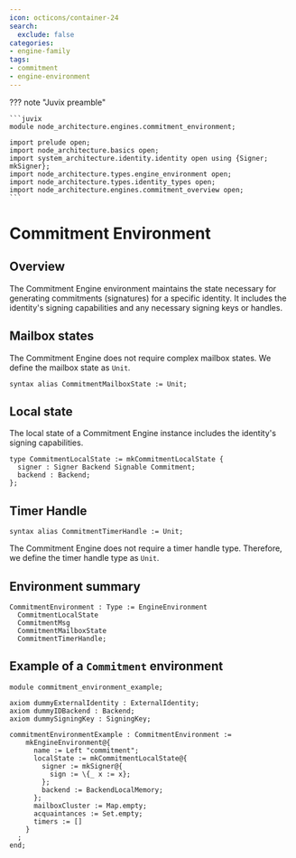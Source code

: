 ```yaml
---
icon: octicons/container-24
search:
  exclude: false
categories:
- engine-family
tags:
- commitment
- engine-environment
---
```


??? note "Juvix preamble"

    ```juvix
    module node_architecture.engines.commitment_environment;

    import prelude open;
    import node_architecture.basics open;
    import system_architecture.identity.identity open using {Signer; mkSigner};
    import node_architecture.types.engine_environment open;
    import node_architecture.types.identity_types open;
    import node_architecture.engines.commitment_overview open;
    ```

# Commitment Environment

## Overview

The Commitment Engine environment maintains the state necessary for generating commitments (signatures) for a specific identity. It includes the identity's signing capabilities and any necessary signing keys or handles.

## Mailbox states

The Commitment Engine does not require complex mailbox states. We define the mailbox state as `Unit`.

```juvix
syntax alias CommitmentMailboxState := Unit;
```

## Local state

The local state of a Commitment Engine instance includes the identity's signing capabilities.

```juvix
type CommitmentLocalState := mkCommitmentLocalState {
  signer : Signer Backend Signable Commitment;
  backend : Backend;
};
```

## Timer Handle

```juvix
syntax alias CommitmentTimerHandle := Unit;
```

The Commitment Engine does not require a timer handle type. Therefore, we define the timer handle type as `Unit`.

## Environment summary

```juvix
CommitmentEnvironment : Type := EngineEnvironment 
  CommitmentLocalState 
  CommitmentMsg 
  CommitmentMailboxState 
  CommitmentTimerHandle;
```

## Example of a `Commitment` environment

```juvix extract-module-statements
module commitment_environment_example;

axiom dummyExternalIdentity : ExternalIdentity;
axiom dummyIDBackend : Backend;
axiom dummySigningKey : SigningKey;

commitmentEnvironmentExample : CommitmentEnvironment :=
    mkEngineEnvironment@{
      name := Left "commitment";
      localState := mkCommitmentLocalState@{
        signer := mkSigner@{
          sign := \{_ x := x};
        };
        backend := BackendLocalMemory;
      };
      mailboxCluster := Map.empty;
      acquaintances := Set.empty;
      timers := []
    }
  ;
end;
```
